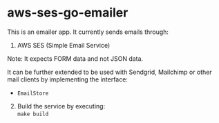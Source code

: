 # aws-ses-go-emailer

This is an emailer app. It currently sends emails through:
1. AWS SES (Simple Email Service)

Note: It expects FORM data and not JSON data.

It can be further extended to be used with Sendgrid, Mailchimp or other mail clients
by implementing the interface:    
   * ```EmailStore```

2. Build the service by executing:   
   ```make build```
